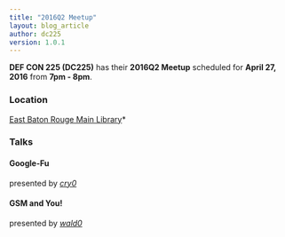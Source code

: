 ```yaml
---
title: "2016Q2 Meetup"
layout: blog_article
author: dc225
version: 1.0.1
---
```


<script type="application/ld+json">
{
  "@context" : "http://schema.org",
  "@type" : "Event",
  "name" : "2016Q2 Meetup",
  "startDate" : "2016-04-27",
  "location" : {
    "@type" : "Place",
    "name" : "East Baton Rouge Main Library",
    "address" : {
      "@type" : "PostalAddress",
      "addressLocality" : "Baton Rouge",
      "addressRegion" : "Louisiana"
    }
  },
  "description" : "DC225 has their 2016Q2 Meetup coming up",
  "url" : "http://defcon225.org/blog/2016/q2-meetup.html"
}
</script>

**DEF CON 225 (DC225)** has their **2016Q2 Meetup** scheduled for **April 27, 2016** from **7pm - 8pm**.

### Location
[East Baton Rouge Main Library](http://www.ebrpl.com/LocationsandHours/ebr.html)*

### Talks

#### Google-Fu
presented by [*cry0*](https://nolacon.com/speaker/cry0/)

#### GSM and You!
presented by [*wald0*](https://twitter.com/HoltZilla)
